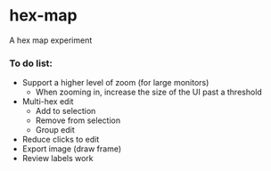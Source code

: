 # hex-map
A hex map experiment

### To do list:
- Support a higher level of zoom (for large monitors)
  - When zooming in, increase the size of the UI past a threshold
- Multi-hex edit
  - Add to selection
  - Remove from selection
  - Group edit
- Reduce clicks to edit
- Export image (draw frame)
- Review labels work